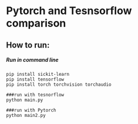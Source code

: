 # Pytorch and Tesnsorflow comparison
## How to run:
##### Run in command line
```
pip install sickit-learn
pip install tensorflow
pip install torch torchvision torchaudio

###run with tesnorflow
python main.py

###run with Pytorch
python main2.py
```